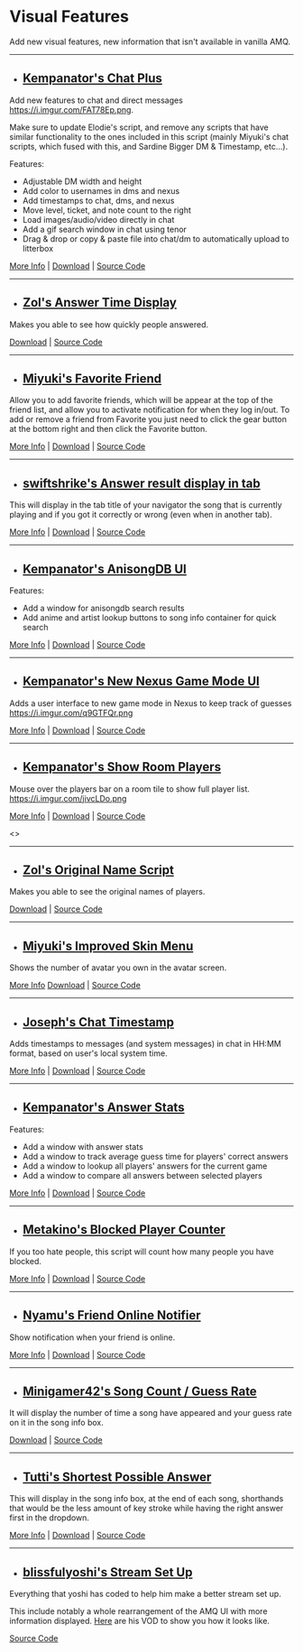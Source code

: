 # **Visual Features**

Add new visual features, new information that isn't available in vanilla AMQ.

---

- ## <ins>Kempanator's Chat Plus</ins>

Add new features to chat and direct messages <https://i.imgur.com/FAT78Ep.png>.

Make sure to update Elodie's script, and remove any scripts that have similar functionality to the ones included in this script (mainly Miyuki's chat scripts, which fused with this, and Sardine Bigger DM & Timestamp, etc...).

Features:

- Adjustable DM width and height
- Add color to usernames in dms and nexus
- Add timestamps to chat, dms, and nexus
- Move level, ticket, and note count to the right
- Load images/audio/video directly in chat
- Add a gif search window in chat using tenor
- Drag & drop or copy & paste file into chat/dm to automatically upload to litterbox

[More Info](https://github.com/kempanator/amq-scripts#amq-chat-plus) |
[Download](https://github.com/kempanator/amq-scripts/raw/main/amqChatPlus.user.js) |
[Source Code](https://github.com/kempanator/amq-scripts/blob/main/amqChatPlus.user.js)

---

- ## <ins>Zol's Answer Time Display</ins>

Makes you able to see how quickly people answered.

[Download](https://github.com/amq-script-project/AMQ-Scripts/raw/master/gameplay/amqPlayerAnswerTimeDisplay.user.js) |
[Source Code](https://github.com/amq-script-project/AMQ-Scripts/blob/master/gameplay/amqPlayerAnswerTimeDisplay.user.js)

---

- ## <ins>Miyuki's Favorite Friend</ins>

Allow you to add favorite friends, which will be appear at the top of the friend list, and allow you to activate notification for when they log in/out. To add or remove a friend from Favorite you just need to click the gear button at the bottom right and then click the Favorite button.

[More Info](https://github.com/Mxyuki/AMQ-Scripts#amq-favorite-friends) |
[Download](https://github.com/Mxyuki/AMQ-Scripts/raw/main/amqFavoriteFriends.user.js) |
[Source Code](https://github.com/Mxyuki/AMQ-Scripts/blob/main/amqFavoriteFriends.user.js)

---

- ## <ins>swiftshrike's Answer result display in tab</ins>

This will display in the tab title of your navigator the song that is currently playing and if you got it correctly or wrong (even when in another tab).

[More Info](https://github.com/Graywing13/amq-scripts#show-results-in-tab-title) |
[Download](https://github.com/Graywing13/amq-scripts/raw/main/showResultsInTitle.user.js) |
[Source Code](https://github.com/Graywing13/amq-scripts/blob/main/showResultsInTitle.user.js)

---

- ## <ins>Kempanator's AnisongDB UI</ins>

Features:

- Add a window for anisongdb search results
- Add anime and artist lookup buttons to song info container for quick search

[More Info](https://github.com/kempanator/amq-scripts/raw/main/amqAnisongdbSearch.user.js) |
[Download](https://github.com/kempanator/amq-scripts/raw/main/amqAnisongdbSearch.user.js) |
[Source Code](https://github.com/kempanator/amq-scripts/blob/main/amqAnisongdbSearch.user.js)

---

- ## <ins>Kempanator's New Nexus Game Mode UI</ins>

Adds a user interface to new game mode in Nexus to keep track of guesses <https://i.imgur.com/q9GTFQr.png>

[More Info](https://github.com/kempanator/amq-scripts#amq-new-game-mode-ui) |
[Download](https://github.com/kempanator/amq-scripts/raw/main/amqNewGameModeUI.user.js) |
[Source Code](https://github.com/kempanator/amq-scripts/blob/main/amqNewGameModeUI.user.js)

---

- ## <ins>Kempanator's Show Room Players</ins>

Mouse over the players bar on a room tile to show full player list. <https://i.imgur.com/jivcLDo.png>

[More Info](https://github.com/kempanator/amq-scripts#amq-show-room-players) |
[Download](https://github.com/kempanator/amq-scripts/raw/main/amqShowRoomPlayers.user.js) |
[Source Code](https://github.com/kempanator/amq-scripts/blob/main/amqShowRoomPlayers.user.js)

<>

---

- ## <ins>Zol's Original Name Script</ins>

Makes you able to see the original names of players.

[Download](https://github.com/amq-script-project/AMQ-Scripts/raw/master/gameplay/amqShowOriginalName.user.js) |
[Source Code](https://github.com/amq-script-project/AMQ-Scripts/blob/master/gameplay/amqShowOriginalName.user.js)

---

- ## <ins>Miyuki's Improved Skin Menu</ins>

Shows the number of avatar you own in the avatar screen.

[More Info](https://github.com/Mxyuki/AMQ-Scripts#amq-skin-plus)
[Download](https://github.com/Mxyuki/AMQ-Scripts/raw/main/amqSkinPlus.user.js) |
[Source Code](https://github.com/Mxyuki/AMQ-Scripts/blob/main/amqSkinPlus.user.js)

---

- ## <ins>Joseph's Chat Timestamp</ins>

Adds timestamps to messages (and system messages) in chat in HH:MM format, based on user's local system time.

[More Info](https://github.com/joske2865/AMQ-Scripts#chat-timestamps-amqchattimestampsuserjs) |
[Download](https://github.com/joske2865/AMQ-Scripts/raw/master/amqChatTimestamps.user.js) |
[Source Code](https://github.com/joske2865/AMQ-Scripts/blob/master/amqChatTimestamps.user.js)

---

- ## <ins>Kempanator's Answer Stats</ins>

Features:

- Add a window with answer stats
- Add a window to track average guess time for players' correct answers
- Add a window to lookup all players' answers for the current game
- Add a window to compare all answers between selected players

[More Info](https://github.com/kempanator/amq-scripts/raw/main/amqAnswerStats.user.js) |
[Download](https://github.com/kempanator/amq-scripts/raw/main/amqAnswerStats.user.js) |
[Source Code](https://github.com/kempanator/amq-scripts/blob/main/amqAnswerStats.user.js)

---

- ## <ins>Metakino's Blocked Player Counter</ins>

If you too hate people, this script will count how many people you have blocked.

[More Info](https://github.com/Metakino/AMQ-MetakinoScript#blocked-players-counter) |
[Download](https://github.com/Metakino/AMQ-MetakinoScript/raw/master/AMQ%20Blocked%20Count.user.js) |
[Source Code](https://github.com/Metakino/AMQ-MetakinoScript/blob/master/AMQ%20Blocked%20Count.user.js)

---

- ## <ins>Nyamu's Friend Online Notifier</ins>

Show notification when your friend is online.

[More Info](https://github.com/nyamu-amq/amq_scripts#amqfriendonlinenotifieruserjs) |
[Download](https://github.com/nyamu-amq/amq_scripts/raw/master/amqFriendOnlineNotifier.user.js) |
[Source Code](https://github.com/nyamu-amq/amq_scripts/blob/master/amqFriendOnlineNotifier.user.js)

---

- ## <ins>Minigamer42's Song Count / Guess Rate</ins>

It will display the number of time a song have appeared and your guess rate on it in the song info box.

[Download](https://github.com/Minigamer42/scripts/raw/master/src/amq%20song%20history%20(with%20localStorage).user.js) |
[Source Code](https://github.com/Minigamer42/scripts/blob/master/src/amq%20song%20history%20(with%20localStorage).user.js)

---

- ## <ins>Tutti's Shortest Possible Answer</ins>

This will display in the song info box, at the end of each song, shorthands that would be the less amount of key stroke while having the right answer first in the dropdown.

[More Info](https://github.com/tutti-amq/amq-scripts#amq-scripts) |
[Download](https://github.com/tutti-amq/amq-scripts/raw/main/animeShortcuts.user.js) |
[Source Code](https://github.com/tutti-amq/amq-scripts/blob/main/animeShortcuts.user.js)

---

- ## <ins>blissfulyoshi's Stream Set Up</ins>

Everything that yoshi has coded to help him make a better stream set up.

This include notably a whole rearrangement of the AMQ UI with more information displayed. [Here](https://www.twitch.tv/blissfulyoshi/videos) are his VOD to show you how it looks like.

[Source Code](https://github.com/blissfulyoshi/AMQ-UI-Rearranger)

